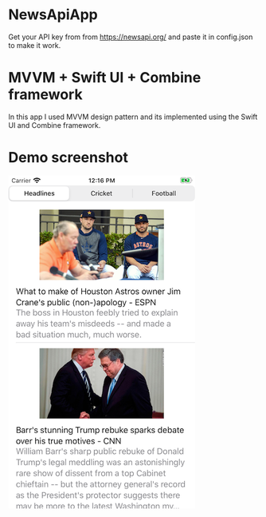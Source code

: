 # NewsApiApp

Get your API key from from https://newsapi.org/ and paste it in config.json to make it work.

# MVVM + Swift UI + Combine framework

In this app I used MVVM design pattern and its implemented using the Swift UI and Combine framework.

# Demo screenshot

![](/screenshots/first.png)

